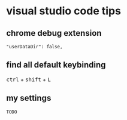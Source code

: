 # visual studio code tips

## chrome debug extension

```"userDataDir": false,```

## find all default keybinding

<kbd>ctrl</kbd> + <kbd>shift</kbd> + <kbd>L</kbd>

## my settings

```TODO```
